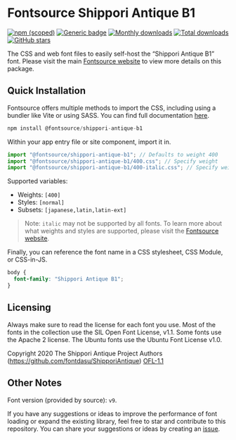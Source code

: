 # Fontsource Shippori Antique B1

[![npm (scoped)](https://img.shields.io/npm/v/@fontsource/shippori-antique-b1?color=brightgreen)](https://www.npmjs.com/package/@fontsource/shippori-antique-b1) [![Generic badge](https://img.shields.io/badge/fontsource-passing-brightgreen)](https://github.com/fontsource/fontsource) [![Monthly downloads](https://badgen.net/npm/dm/@fontsource/shippori-antique-b1)](https://github.com/fontsource/fontsource) [![Total downloads](https://badgen.net/npm/dt/@fontsource/shippori-antique-b1)](https://github.com/fontsource/fontsource) [![GitHub stars](https://img.shields.io/github/stars/fontsource/fontsource.svg?style=social&label=Star)](https://github.com/fontsource/fontsource/stargazers)

The CSS and web font files to easily self-host the “Shippori Antique B1” font. Please visit the main [Fontsource website](https://fontsource.org/fonts/shippori-antique-b1) to view more details on this package.

## Quick Installation

Fontsource offers multiple methods to import the CSS, including using a bundler like Vite or using SASS. You can find full documentation [here](https://fontsource.org/docs/getting-started/introduction).

```javascript
npm install @fontsource/shippori-antique-b1
```

Within your app entry file or site component, import it in.

```javascript
import "@fontsource/shippori-antique-b1"; // Defaults to weight 400
import "@fontsource/shippori-antique-b1/400.css"; // Specify weight
import "@fontsource/shippori-antique-b1/400-italic.css"; // Specify weight and style
```

Supported variables:
- Weights: `[400]`
- Styles: `[normal]`
- Subsets: `[japanese,latin,latin-ext]`

> Note: `italic` may not be supported by all fonts. To learn more about what weights and styles are supported, please visit the [Fontsource website](https://fontsource.org/fonts/shippori-antique-b1).

Finally, you can reference the font name in a CSS stylesheet, CSS Module, or CSS-in-JS.

```css
body {
  font-family: "Shippori Antique B1";
}
```

## Licensing
Always make sure to read the license for each font you use. Most of the fonts in the collection use the SIL Open Font License, v1.1. Some fonts use the Apache 2 license. The Ubuntu fonts use the Ubuntu Font License v1.0.

Copyright 2020 The Shippori Antique Project Authors (https://github.com/fontdasu/ShipporiAntique)
[OFL-1.1](https://openfontlicense.org)

## Other Notes
Font version (provided by source): `v9`.

If you have any suggestions or ideas to improve the performance of font loading or expand the existing library, feel free to star and contribute to this repository. You can share your suggestions or ideas by creating an [issue](https://github.com/fontsource/fontsource/issues).